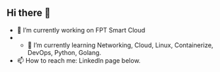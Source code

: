 ## Hi there 👋
- 🔭 I’m currently working on FPT Smart Cloud
- - 🌱 I’m currently learning Networking, Cloud, Linux, Containerize, DevOps, Python, Golang.
- 📫 How to reach me: Linkedln page below.
<!--
**dungad2k2/dungad2k2** is a ✨ _special_ ✨ repository because its `README.md` (this file) appears on your GitHub profile.

Here are some ideas to get you started:

- 🔭 I’m currently working on ...
- 🌱 I’m currently learning ...
- 👯 I’m looking to collaborate on ...
- 🤔 I’m looking for help with ...
- 💬 Ask me about ...
- 📫 How to reach me: ...
- 😄 Pronouns: ...
- ⚡ Fun fact: ...
-->
